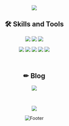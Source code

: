 <div align="center">
  
  <img src="https://capsule-render.vercel.app/api?type=waving&color=fbe7a2&height=200&section=header&text=Hi🖐%20I'm%20Yunie&fontSize=60" />

  ## 🛠 Skills and Tools
  <img src="https://img.shields.io/badge/javascript-F7DF1E?style=for-the-badge&logo=javascript&logoColor=black"> 
  <img src="https://img.shields.io/badge/react-61DAFB?style=for-the-badge&logo=react&logoColor=black"> 
  <img src="https://img.shields.io/badge/sass-CC6699?style=for-the-badge&logo=sass&logoColor=white">
  

  <img src="https://img.shields.io/badge/python-3776AB?style=for-the-badge&logo=python&logoColor=white"> <img src="https://img.shields.io/badge/mysql-4479A1?style=for-the-badge&logo=mysql&logoColor=white"> 
  <img src="https://img.shields.io/badge/Firebase-FFCA28?style=for-the-badge&logo=Firebase&logoColor=white"> 
  <img src="https://img.shields.io/badge/Webpack-8DD6F9?style=for-the-badge&logo=Webpack&logoColor=white"> 
  <img src="https://img.shields.io/badge/Netlify-00C7B7?style=for-the-badge&logo=Netlify&logoColor=white"> 

  <br/>
  
  ## ✏ Blog
  
  <a href="https://yuniverse-b.tistory.com" target="_blank"><img src="https://img.shields.io/badge/tistory-000000?style=for-the-badge&logo=tistory&logoColor=white&link=https://yuniverse-b.tistory.com"></a>
  
  <br/>
  <br/> 

  <img src="https://github-readme-stats.vercel.app/api?username=yueunkim&show_icons=true&theme=dracula">
  
  ![Footer](https://capsule-render.vercel.app/api?type=waving&color=fbe7a2&height=100&section=footer)
  
</div>


